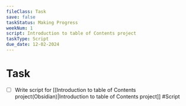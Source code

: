 ```yaml
---
fileClass: Task
save: false
taskStatus: Making Progress
weekNum: 1
script: Introduction to table of Contents project
taskType: Script
due_date: 12-02-2024
---
```



# Task

- [ ] Write script for [[Introduction to table of Contents project(Obsidian)|Introduction to table of Contents project]] #Script